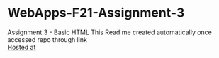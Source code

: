 # WebApps-F21-Assignment-3
Assignment 3 - Basic HTML
This Read me created automatically once accessed repo through link
<br>
[Hosted at](https://github.com/44-563-WebApps-F21/webapps-f21-assignment-3-shahid987)

